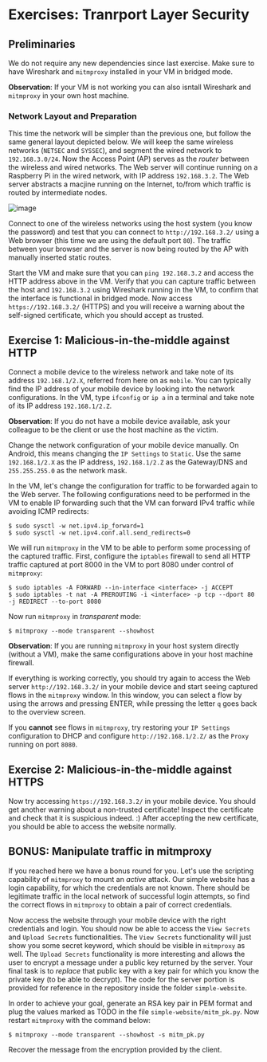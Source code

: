 # Exercises: Tranrport Layer Security

## Preliminaries

We do not require any new dependencies since last exercise. Make sure to have Wireshark and `mitmproxy` installed in your VM in bridged mode.

**Observation**: If your VM is not working you can also isntall Wireshark and `mitmproxy` in your own host machine.

### Network Layout and Preparation

This time the network will be simpler than the previous one, but follow the same general layout depicted below.
We will keep the same wireless networks (`NETSEC` and `SYSSEC`), and segment the wired network to `192.168.3.0/24`.
Now the Access Point (AP) serves as the _router_ between the wireless and wired networks.
The Web server will continue running on a Raspberry Pi in the wired network, with IP address `192.168.3.2`.
The Web server abstracts a macjine running on the Internet, to/from which traffic is routed by intermediate nodes.

![image](https://github.com/lenerd/au-syssec-e21-exercises/blob/master/06_transport_layer_security/network-layout.png)

Connect to one of the wireless networks using the host system (you know the password) and test that you can connect to `http://192.168.3.2/` using a Web browser (this time we are using the default port `80`).
The traffic between your browser and the server is now being routed by the AP with manually inserted static routes.

Start the VM and make sure that you can `ping 192.168.3.2` and access the HTTP address above in the VM.
Verify that you can capture traffic between the host and `192.168.3.2` using Wireshark running in the VM, to confirm that the interface is functional in bridged mode.
Now access `https://192.168.3.2/` (HTTPS) and you will receive a warning about the self-signed certificate, which you should accept as trusted.

## Exercise 1: Malicious-in-the-middle against HTTP

Connect a mobile device to the wireless network and take note of its address `192.168.1/2.X`, referred from here on as `mobile`.
You can typically find the IP address of your mobile device by looking into the network configurations.
In the VM, type `ifconfig` or `ip a` in a terminal and take note of its IP address `192.168.1/2.Z`.

**Observation**: If you do not have a mobile device available, ask your colleague to be the client or use the host machine as the victim.

Change the network configuration of your mobile device manually. On Android, this means changing the `IP Settings` to `Static`.
Use the same `192.168.1/2.X` as the IP address, `192.168.1/2.Z` as the Gateway/DNS and `255.255.255.0` as the network mask.

In the VM, let's change the configuration for traffic to be forwarded again to the Web server.
The following configurations need to be performed in the VM to enable IP forwarding such that the VM can forward IPv4 traffic while avoiding ICMP redirects:

```
$ sudo sysctl -w net.ipv4.ip_forward=1
$ sudo sysctl -w net.ipv4.conf.all.send_redirects=0
```

We will run `mitmproxy` in the VM to be able to perform some processing of the captured traffic. First, configure the `iptables` firewall to send all HTTP traffic captured at port 8000 in the VM to port 8080 under control of `mitmproxy`:

```
$ sudo iptables -A FORWARD --in-interface <interface> -j ACCEPT
$ sudo iptables -t nat -A PREROUTING -i <interface> -p tcp --dport 80 -j REDIRECT --to-port 8080
```

Now run `mitmproxy` in _transparent_ mode:

```
$ mitmproxy --mode transparent --showhost
```

**Observation**: If you are running `mitmproxy` in your host system directly (without a VM), make the same configurations above in your host machine firewall.

If everything is working correctly, you should try again to access the Web server `http://192.168.3.2/` in your mobile device and start seeing captured flows in the `mitmproxy` window.
In this window, you can select a flow by using the arrows and pressing ENTER, while pressing the letter `q` goes back to the overview screen.

If you **cannot** see flows in `mitmproxy`, try restoring your `IP Settings` configuration to DHCP and configure ``http://192.168.1/2.Z/`` as the `Proxy` running on port `8080`.

## Exercise 2: Malicious-in-the-middle against HTTPS

Now try accessing `https://192.168.3.2/` in your mobile device.
You should get another warning about a non-trusted certificate! Inspect the certificate and check that it is suspicious indeed. :)
After accepting the new certificate, you should be able to access the website normally.

## BONUS: Manipulate traffic in mitmproxy

If you reached here we have a bonus round for you.
Let's use the scripting capability of `mitmproxy` to mount an _active_ attack.
Our simple website has a login capability, for which the credentials are not known. There should be legitimate traffic in the local network of successful login attempts, so find the correct flows in `mitmproxy` to obtain a pair of correct credentials.

Now access the website through your mobile device with the right credentials and login. You should now be able to access the `View Secrets` and `Upload Secrets` functionalities.
The `View Secrets` functionality will just show you some secret keyword, which should be visible in `mitmproxy` as well.
The `Upload Secrets` functionality is more interesting and allows the user to encrypt a message under a public key returned by the server.
Your final task is to _replace_ that public key with a key pair for which you know the private key (to be able to decrypt).
The code for the server portion is provided for reference in the repository inside the folder `simple-website`.

In order to achieve your goal, generate an RSA key pair in PEM format and plug the values marked as TODO in the file `simple-website/mitm_pk.py`. Now restart `mitmproxy` with the command below:

```
$ mitmproxy --mode transparent --showhost -s mitm_pk.py
```

Recover the message from the encryption provided by the client.
